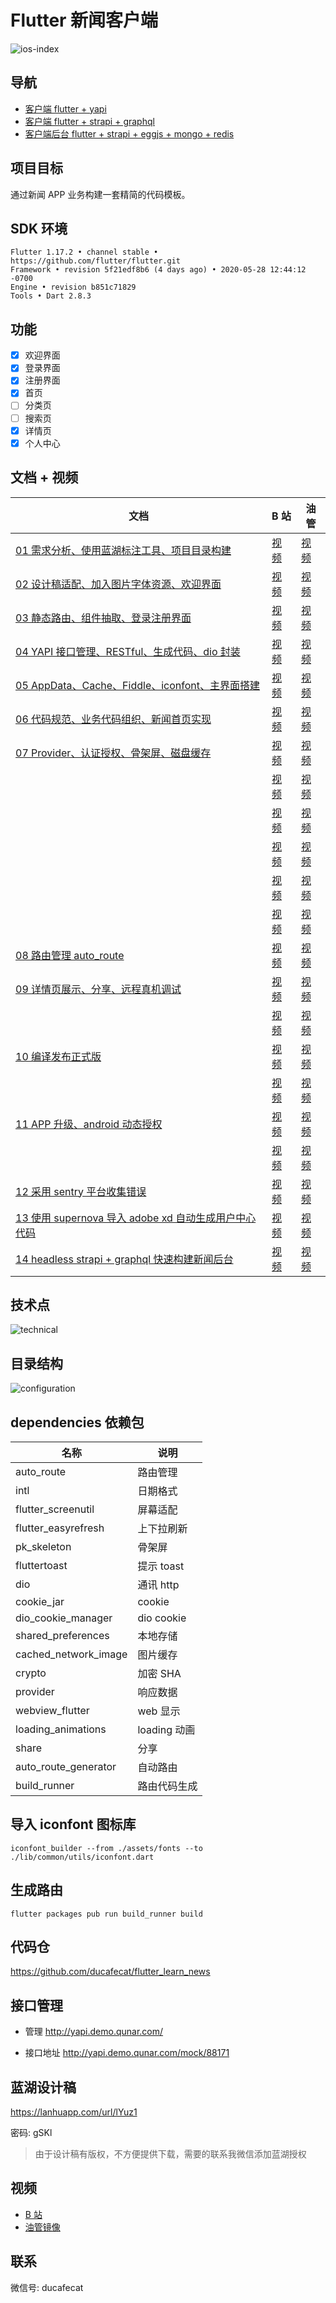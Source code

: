 # Flutter 新闻客户端

![ios-index](doc/images/ios-index.png)

## 导航

- [客户端 flutter + yapi](https://github.com/ducafecat/flutter_learn_news)
- [客户端 flutter + strapi + graphql](https://github.com/ducafecat/flutter_learn_news/tree/graphql+strapi)
- [客户端后台 flutter + strapi + eggjs + mongo + redis](https://github.com/ducafecat/flutter_ducafecat_news_backend)

## 项目目标

通过新闻 APP 业务构建一套精简的代码模板。

## SDK 环境

```
Flutter 1.17.2 • channel stable • https://github.com/flutter/flutter.git
Framework • revision 5f21edf8b6 (4 days ago) • 2020-05-28 12:44:12 -0700
Engine • revision b851c71829
Tools • Dart 2.8.3
```

## 功能

- [x] 欢迎界面
- [x] 登录界面
- [x] 注册界面
- [x] 首页
- [ ] 分类页
- [ ] 搜索页
- [x] 详情页
- [x] 个人中心

## 文档 + 视频

| 文档                                                                                                                                                       | B 站                                                | 油管                                                                                                      |
| ---------------------------------------------------------------------------------------------------------------------------------------------------------- | --------------------------------------------------- | --------------------------------------------------------------------------------------------------------- |
| [01 需求分析、使用蓝湖标注工具、项目目录构建](https://ducafecat.tech/2020/02/26/flutter-project/flutter-project-news-01-setup/)                            | [视频](https://www.bilibili.com/video/BV1J7411N7KF) | [视频](https://www.youtube.com/watch?v=Uucg6GGGBsY&list=PL274L1n86T80VZR30KaLOKV6jqwTq5E8D&index=2&t=2s)  |
| [02 设计稿适配、加入图片字体资源、欢迎界面](https://ducafecat.tech/2020/02/27/flutter-project/flutter-project-news-02-weclome/)                            | [视频](https://www.bilibili.com/video/BV19E411s7YM) | [视频](https://www.youtube.com/watch?v=equsSqqwl9E&list=PL274L1n86T80VZR30KaLOKV6jqwTq5E8D&index=3&t=0s)  |
| [03 静态路由、组件抽取、登录注册界面](https://ducafecat.tech/2020/03/12/flutter-project/flutter-project-news-03-sign-in-up/)                               | [视频](https://www.bilibili.com/video/BV1rE411G7se) | [视频](https://www.youtube.com/watch?v=rF1KYE_QJWU&list=PL274L1n86T80VZR30KaLOKV6jqwTq5E8D&index=4&t=0s)  |
| [04 YAPI 接口管理、RESTful、生成代码、dio 封装](https://ducafecat.tech/2020/03/16/flutter-project/flutter-project-news-04-entity-http/)                    | [视频](https://www.bilibili.com/video/BV1t7411R7tN) | [视频](https://www.youtube.com/watch?v=tj3QZjchIzU&list=PL274L1n86T80VZR30KaLOKV6jqwTq5E8D&index=5&t=0s)  |
| [05 AppData、Cache、Fiddle、iconfont、主界面搭建](https://ducafecat.tech/2020/03/25/flutter-project/flutter-project-news-05-cache-iconfont/)               | [视频](https://www.bilibili.com/video/BV1A54y1d7Pa) | [视频](https://www.youtube.com/watch?v=JSSaEQZ5u_c&list=PL274L1n86T80VZR30KaLOKV6jqwTq5E8D&index=6&t=0s)  |
| [06 代码规范、业务代码组织、新闻首页实现](https://ducafecat.tech/2020/03/31/flutter-project/flutter-project-news-06-main-ui/)                              | [视频](https://www.bilibili.com/video/BV1Pp4y1C7hx) | [视频](https://www.youtube.com/watch?v=cc5aeI2q6lg&list=PL274L1n86T80VZR30KaLOKV6jqwTq5E8D&index=7&t=0s)  |
| [07 Provider、认证授权、骨架屏、磁盘缓存](https://ducafecat.tech/2020/04/08/flutter-project/flutter-project-news-07-provider/)                             | [视频](https://www.bilibili.com/video/BV1vV411o7bn) | [视频](https://www.youtube.com/watch?v=-hup_quZ0K4&list=PL274L1n86T80VZR30KaLOKV6jqwTq5E8D&index=8&t=0s)  |
| []()                                                                                                                                                       | [视频](https://www.bilibili.com/video/BV1SA411t7ov) | [视频](https://www.youtube.com/watch?v=lYSFtcq4b7k&list=PL274L1n86T80VZR30KaLOKV6jqwTq5E8D&index=9&t=0s)  |
| []()                                                                                                                                                       | [视频](https://www.bilibili.com/video/BV1jt4y1U7Nn) | [视频](https://www.youtube.com/watch?v=w7wxUEDs7V8&list=PL274L1n86T80VZR30KaLOKV6jqwTq5E8D&index=10&t=0s) |
| []()                                                                                                                                                       | [视频](https://www.bilibili.com/video/BV1wt4y127L5) | [视频](https://www.youtube.com/watch?v=Qit7IqBUlCE&list=PL274L1n86T80VZR30KaLOKV6jqwTq5E8D&index=11&t=0s) |
| []()                                                                                                                                                       | [视频](https://www.bilibili.com/video/BV1b54y1d7DB) | [视频](https://www.youtube.com/watch?v=87iZgxpgpVQ&list=PL274L1n86T80VZR30KaLOKV6jqwTq5E8D&index=12&t=0s) |
| []()                                                                                                                                                       | [视频](https://www.bilibili.com/video/BV11z411b7FJ) | [视频](https://www.youtube.com/watch?v=8V7aIu0adic&list=PL274L1n86T80VZR30KaLOKV6jqwTq5E8D&index=13&t=0s) |
| [08 路由管理 auto_route](https://ducafecat.tech/2020/04/17/flutter-project/flutter-project-news-08-auto-route/)                                            | [视频](https://www.bilibili.com/video/BV1xf4y1S7Xq) | [视频](https://www.youtube.com/watch?v=tuCBD2mUhV4&list=PL274L1n86T80VZR30KaLOKV6jqwTq5E8D&index=14&t=0s) |
| [09 详情页展示、分享、远程真机调试](https://ducafecat.tech/2020/04/24/flutter-project/flutter-project-news-09-webview/)                                    | [视频](https://www.bilibili.com/video/BV18e411s7A1) | [视频](https://www.youtube.com/watch?v=HwLqjMYvT5c&list=PL274L1n86T80VZR30KaLOKV6jqwTq5E8D&index=15&t=0s) |
| []()                                                                                                                                                       | [视频](https://www.bilibili.com/video/BV1RZ4y1W7CN) | [视频](https://www.youtube.com/watch?v=GKZBp8yU7Ro&list=PL274L1n86T80VZR30KaLOKV6jqwTq5E8D&index=16&t=0s) |
| [10 编译发布正式版](https://ducafecat.tech/2020/05/05/flutter-project/flutter-project-news-10-release/)                                                    | [视频](https://www.bilibili.com/video/BV1G541147ZV) | [视频](https://www.youtube.com/watch?v=0AQU15NbgqQ&list=PL274L1n86T80VZR30KaLOKV6jqwTq5E8D&index=17&t=0s) |
| []()                                                                                                                                                       | [视频](https://www.bilibili.com/video/BV1ik4y1k7yP) | [视频](https://www.youtube.com/watch?v=mJrH9A70YwU&list=PL274L1n86T80VZR30KaLOKV6jqwTq5E8D&index=18&t=0s) |
| [11 APP 升级、android 动态授权](https://ducafecat.tech/2020/05/16/flutter-project/flutter-project-news-11-update-permission/)                              | [视频](https://www.bilibili.com/video/BV1Gi4y147zG) | [视频](https://www.youtube.com/watch?v=USJKMKBS0QM&list=PL274L1n86T80VZR30KaLOKV6jqwTq5E8D&index=19&t=0s) |
| []()                                                                                                                                                       | [视频](https://www.bilibili.com/video/BV17t4y117ua) | [视频](https://www.youtube.com/watch?v=fupPGExoMvo&list=PL274L1n86T80VZR30KaLOKV6jqwTq5E8D&index=20&t=0s) |
| [12 采用 sentry 平台收集错误](https://ducafecat.tech/2020/06/05/flutter-project/flutter-project-news-12-error-sentry/)                                     | [视频](https://www.bilibili.com/video/BV1Ek4y1r7zk) | [视频](https://www.youtube.com/watch?v=BzE-vQCrak0&list=PL274L1n86T80VZR30KaLOKV6jqwTq5E8D&index=21&t=0s) |
| [13 使用 supernova 导入 adobe xd 自动生成用户中心代码](https://ducafecat.tech/2020/06/18/flutter-project/flutter-project-news-13-code-generate-supernova/) | [视频](https://www.bilibili.com/video/BV1t5411W7Tt) | [视频](https://www.youtube.com/watch?v=ySDsQUb6kmE&list=PL274L1n86T80VZR30KaLOKV6jqwTq5E8D&index=21)      |
| [14 headless strapi + graphql 快速构建新闻后台](https://ducafecat.tech/2020/07/03/flutter-project/flutter-project-news-14-headless-strapi-graphql/)        | [视频](https://www.bilibili.com/video/BV1Zz411e7dj) | [视频](https://www.youtube.com/watch?v=3ad-TZ6U3-E)                                                       |

## 技术点

![technical](doc/images/technical.png)

## 目录结构

![configuration](doc/images/configuration.png)

## dependencies 依赖包

| 名称                 | 说明         |
| -------------------- | ------------ |
| auto_route           | 路由管理     |
| intl                 | 日期格式     |
| flutter_screenutil   | 屏幕适配     |
| flutter_easyrefresh  | 上下拉刷新   |
| pk_skeleton          | 骨架屏       |
| fluttertoast         | 提示 toast   |
| dio                  | 通讯 http    |
| cookie_jar           | cookie       |
| dio_cookie_manager   | dio cookie   |
| shared_preferences   | 本地存储     |
| cached_network_image | 图片缓存     |
| crypto               | 加密 SHA     |
| provider             | 响应数据     |
| webview_flutter      | web 显示     |
| loading_animations   | loading 动画 |
| share                | 分享         |
| auto_route_generator | 自动路由     |
| build_runner         | 路由代码生成 |

## 导入 iconfont 图标库

```
iconfont_builder --from ./assets/fonts --to ./lib/common/utils/iconfont.dart
```

## 生成路由

```
flutter packages pub run build_runner build
```

## 代码仓

https://github.com/ducafecat/flutter_learn_news

## 接口管理

- 管理
  http://yapi.demo.qunar.com/

- 接口地址
  http://yapi.demo.qunar.com/mock/88171

## 蓝湖设计稿

https://lanhuapp.com/url/lYuz1

密码: gSKl

> 由于设计稿有版权，不方便提供下载，需要的联系我微信添加蓝湖授权

## 视频

- [B 站](https://space.bilibili.com/404904528/channel/detail?cid=106755)
- [油管镜像](https://www.youtube.com/watch?v=Uucg6GGGBsY&list=PL274L1n86T80VZR30KaLOKV6jqwTq5E8D)

## 联系

微信号: ducafecat
